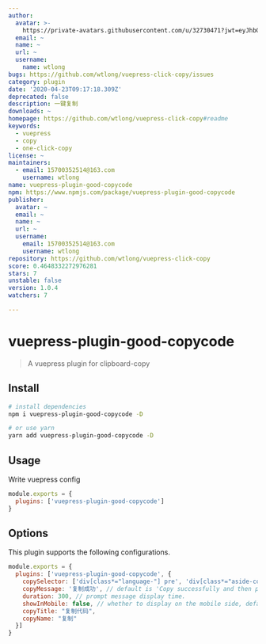 ```yaml
---
author:
  avatar: >-
    https://private-avatars.githubusercontent.com/u/32730471?jwt=eyJhbGciOiJIUzI1NiIsInR5cCI6IkpXVCJ9.eyJpc3MiOiJnaXRodWIuY29tIiwiYXVkIjoicmF3LmdpdGh1YnVzZXJjb250ZW50LmNvbSIsImtleSI6ImtleTEiLCJleHAiOjE3MzQ2NzQwNDAsIm5iZiI6MTczNDY3Mjg0MCwicGF0aCI6Ii91LzMyNzMwNDcxIn0.Ktb6OJTPTeWWFYH5sCqYlBTxOJbVkhT4Zux8S1srRgM&v=4
  email: ~
  name: ~
  url: ~
  username:
    name: wtlong
bugs: https://github.com/wtlong/vuepress-click-copy/issues
category: plugin
date: '2020-04-23T09:17:18.309Z'
deprecated: false
description: 一键复制
downloads: ~
homepage: https://github.com/wtlong/vuepress-click-copy#readme
keywords:
  - vuepress
  - copy
  - one-click-copy
license: ~
maintainers:
  - email: 15700352514@163.com
    username: wtlong
name: vuepress-plugin-good-copycode
npm: https://www.npmjs.com/package/vuepress-plugin-good-copycode
publisher:
  avatar: ~
  email: ~
  name: ~
  url: ~
  username:
    email: 15700352514@163.com
    username: wtlong
repository: https://github.com/wtlong/vuepress-click-copy
score: 0.4648332272976281
stars: 7
unstable: false
version: 1.0.4
watchers: 7

---
```


# vuepress-plugin-good-copycode

> A vuepress plugin for clipboard-copy


## Install

``` bash
# install dependencies
npm i vuepress-plugin-good-copycode -D

# or use yarn
yarn add vuepress-plugin-good-copycode -D
```

## Usage

Write vuepress config

``` javascript
module.exports = {
  plugins: ['vuepress-plugin-good-copycode']
}
```

## Options

This plugin supports the following configurations.

``` javascript
module.exports = {
  plugins: ['vuepress-plugin-good-copycode', {
    copySelector: ['div[class*="language-"] pre', 'div[class*="aside-code"] aside'], // String or Array
    copyMessage: '复制成功', // default is 'Copy successfully and then paste it for use.'
    duration: 300, // prompt message display time.
    showInMobile: false, // whether to display on the mobile side, default: false.
    copyTitle: "复制代码",
    copyName: "复制"
  }]
}
```
